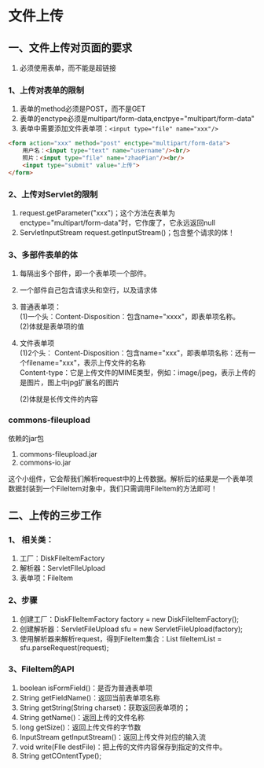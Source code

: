 # 文件上传
## 一、文件上传对页面的要求
1. 必须使用表单，而不能是超链接
### 1、上传对表单的限制
1. 表单的method必须是POST，而不是GET
2. 表单的enctype必须是multipart/form-data,enctpye="multipart/form-data"
3. 表单中需要添加文件表单项：`<input type="file" name="xxx"/>`

```html
<form action="xxx" method="post" enctype="multipart/form-data">
    用户名：<input type="text" name="username"/><br/>
    照片：<input type="file" name="zhaoPian"/><br/>
    <input type="submit" value="上传">
</form>
```

### 2、上传对Servlet的限制
1. request.getParameter("xxx")；这个方法在表单为enctype="multipart/form-data"时，它作废了，它永远返回null
2. ServletInputStream request.getInputStream()；包含整个请求的体！

### 3、多部件表单的体
1. 每隔出多个部件，即一个表单项一个部件。
2. 一个部件自己包含请求头和空行，以及请求体
3. 普通表单项：<br/>
    (1)一个头：Content-Disposition：包含name="xxxx"，即表单项名称。<br/>
    (2)体就是表单项的值 
4. 文件表单项<br/>
    (1)2个头：
        Content-Disposition：包含name="xxx"，即表单项名称：还有一个filename="xxx"，表示上传文件的名称<br/>
        Content-type：它是上传文件的MIME类型，例如：image/jpeg，表示上传的是图片，图上中jpg扩展名的图片<br/>
    
    (2)体就是长传文件的内容
    

### commons-fileupload
依赖的jar包
1. commons-fileupload.jar
2. commons-io.jar

这个小组件，它会帮我们解析request中的上传数据。解析后的结果是一个表单项数据封装到一个FileItem对象中，我们只需调用FileItem的方法即可！


## 二、上传的三步工作
### 1、 相关类：
1. 工厂：DiskFileItemFactory
2. 解析器：ServletFIleUpload
3. 表单项：FileItem

### 2、步骤
1. 创建工厂：DiskFIleItemFactory factory = new DiskFileItemFactory();
2. 创建解析器：ServletFileUpload sfu = new ServletFileUpload(factory);
3. 使用解析器来解析request，得到FileItem集合：List<FileItem>  fileItemList = sfu.parseRequest(request);

### 3、FileItem的API
1. boolean isFormField()：是否为普通表单项 
2. String getFieldName()：返回当前表单项名称
3. String getString(String charset)：获取返回表单项的；
4. String getName()：返回上传的文件名称
5. long getSize()：返回上传文件的字节数
6. InputStream getInputStream()：返回上传文件对应的输入流 
7. void write(FIle destFile)：把上传的文件内容保存到指定的文件中。
8. String getCOntentType();